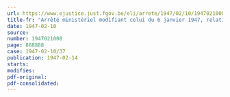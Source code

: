 ```yaml
---
url: https://www.ejustice.just.fgov.be/eli/arrete/1947/02/10/1947021008/justel
title-fr: "Arrêté ministériel modifiant celui du 6 janvier 1947, relatif aux livraisons obligatoires de viande"
date: 1947-02-10
source:
number: 1947021008
page: 888888
case: 1947-02-10/37
publication: 1947-02-14
starts:
modifies:
pdf-original:
pdf-consolidated:
---
```


